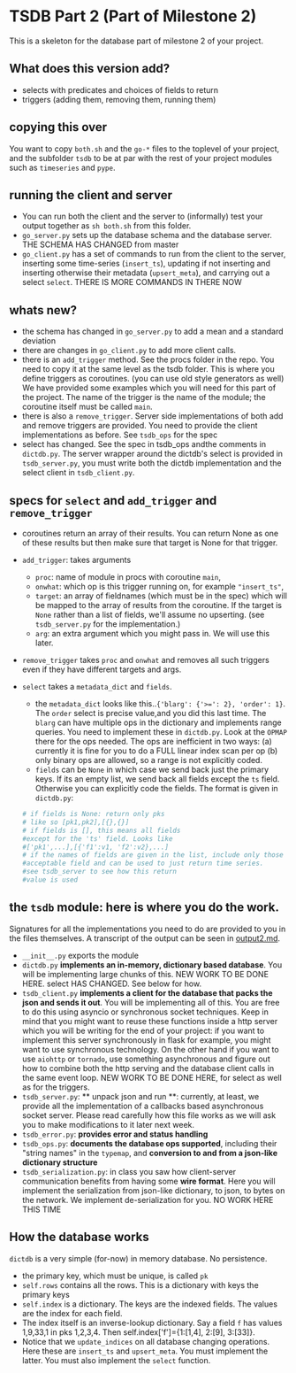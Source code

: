 # TSDB Part 2 (Part of Milestone 2)

This is a skeleton for the database part of milestone 2 of your project.

## What does this version add?

- selects with predicates and choices of fields to return
- triggers (adding them, removing them, running them)

## copying this over

You want to copy `both.sh` and the `go-*` files to the toplevel of your project, and the subfolder `tsdb` to be at par with the rest of your project modules such as `timeseries` and `pype`.

## running the client and server

- You can run both the client and the server to (informally) test your output together as `sh both.sh` from this folder.
- `go_server.py` sets up the database schema and the database server. THE SCHEMA HAS CHANGED from master
- `go_client.py` has a set of commands to run from the client to the server, inserting some time-series (`insert_ts`), updating if not inserting and inserting otherwise their metadata (`upsert_meta`), and carrying out a select `select`. THERE IS MORE
COMMANDS IN THERE NOW

## whats new?
- the schema has changed in `go_server.py` to add a mean and a standard deviation
- there are changes in `go_client.py` to add more client calls.
- there is an `add_trigger` method. See the procs folder in the repo. You need to copy it at the same level as the tsdb folder. This is where you define triggers as coroutines. (you can use old style generators as well) We have provided some examples which you will need for this part of the project. The name of the trigger is the name of the module; the coroutine itself must be called `main`.
- there is also a `remove_trigger`. Server side implementations of both add and remove triggers are provided. You need to provide the client implementations as before. See `tsdb_ops` for the spec
- select has changed. See the spec in tsdb_ops andthe comments in `dictdb.py`. The server wrapper
around the dictdb's select is provided in `tsdb_server.py`, you must write both the dictdb implementation and the select client in `tsdb_client.py`.

## specs for `select` and `add_trigger` and `remove_trigger`

- coroutines return an array of their results. You can return None as one of these results but then make sure that target is None for that trigger.

- `add_trigger`: takes arguments
    - `proc`: name of module in procs with coroutine `main`,
    - `onwhat`: which op is this trigger running on, for example `"insert_ts"`,
    - `target`: an array of fieldnames (which must be in the spec) which will be mapped to the array of results from the coroutine. If the target is `None` rather than a list of fields, we'll assume no upserting. (see `tsdb_server.py` for the implementation.)
    - `arg`: an extra argument which you might pass in. We will use this later.

- `remove_trigger` takes `proc` and `onwhat` and removes all such triggers even if they have different targets and args.

- `select` takes a `metadata_dict` and `fields`.
    - the `metadata_dict` looks like this..`{'blarg': {'>=': 2}, 'order': 1}`. The `order` select is precise value,and you did this last time. The `blarg` can have multiple ops in the dictionary and implements range queries. You need to implement these in `dictdb.py`. Look at the `OPMAP` there for the ops needed. The ops are inefficient in two ways: (a) currently it is fine for you to do a FULL linear index scan per op (b) only binary ops are allowed, so a range is not explicitly coded.
    - `fields` can be `None` in which case we send back just the primary keys. If its an empty list, we send back all fields except the `ts` field. Otherwise you can explicitly code the fields. The format is given in `dictdb.py`:

    ```python
    # if fields is None: return only pks
    # like so [pk1,pk2],[{},{}]
    # if fields is [], this means all fields
    #except for the 'ts' field. Looks like
    #['pk1',...],[{'f1':v1, 'f2':v2},...]
    # if the names of fields are given in the list, include only those fields. `ts` ia an
    #acceptable field and can be used to just return time series.
    #see tsdb_server to see how this return
    #value is used
    ```

## the `tsdb` module: here is where you do the work.

Signatures for all the implementations you need to do are provided to you in the files themselves. A transcript of the output can be seen in [output2.md](output2.md).

- `__init__.py` exports the module
- `dictdb.py` **implements an in-memory, dictionary based database**. You will be implementing large chunks of this. NEW WORK TO BE DONE HERE. select HAS
CHANGED. See below for how.
- `tsdb_client.py` **implements a client for the database that packs the json and sends it out**. You will be implementing all of this. You are free to do this using asyncio or synchronous socket techniques. Keep in mind that you might want to reuse these functions inside a http server which you will be writing for the end of your project: if you want to implement this server synchronously in flask for example, you might want to use synchronous technology. On the other hand if you want to use `aiohttp` or `tornado`, use something asynchronous and figure out how to combine both the http serving and the database client calls in the same event loop. NEW WORK TO BE DONE HERE, for select as well as for the triggers.
- `tsdb_server.py`: ** unpack json and run **: currently, at least, we provide all the implementation of a callbacks based asynchronous socket server. Please read carefully how this file works as we will ask you to make modifications to it later next week.
- `tsdb_error.py`: **provides error and status handling**
- `tsdb_ops.py`: **documents the database ops supported**, including their "string names" in the `typemap`, and **conversion to and from a json-like dictionary structure**
- `tsdb_serialization.py`: in class you saw how client-server communication benefits from having some **wire format**. Here you will implement the serialization from json-like dictionary, to json, to bytes on the network. We implement de-serialization for you. NO WORK HERE THIS TIME

## How the database works

`dictdb` is a very simple (for-now) in memory database. No persistence.

- the primary key, which must be unique, is called `pk`
- `self.rows` contains all the rows. This is a dictionary with keys the primary keys
- `self.index` is a dictionary. The keys are the indexed fields. The values are the index for each field.
- The index itself is an inverse-lookup dictionary. Say a field `f` has values 1,9,33,1 in pks 1,2,3,4. Then self.index['f']={1:[1,4], 2:[9], 3:[33]}.
- Notice that we `update_indices` on all database changing operations. Here these are `insert_ts` and `upsert_meta`. You must implement the latter. You must also implement the `select` function.
